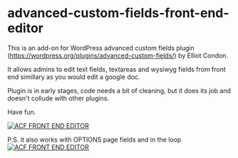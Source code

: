 # advanced-custom-fields-front-end-editor

This is an add-on for WordPress advanced custom fields plugin (https://wordpress.org/plugins/advanced-custom-fields/) by Elliot Condon. 

It allows admins to edit text fields, textareas and wysiwyg fields from front end simillary as you would edit a google doc.

Plugin is in early stages, code needs a bit of cleaning, but it does its job and doesn't collude with other plugins.

Have fun.

[![ACF FRONT END EDITOR](http://img.youtube.com/vi/rb9rsLaDImc/maxresdefault.jpg)](http://www.youtube.com/watch?v=rb9rsLaDImc)

P.S. it also works with OPTIONS page fields and in the loop
[![ACF FRONT END EDITOR](http://horiondigital.com/hostedimages/acffront2.gif)](http://www.youtube.com/watch?v=rb9rsLaDImc)
